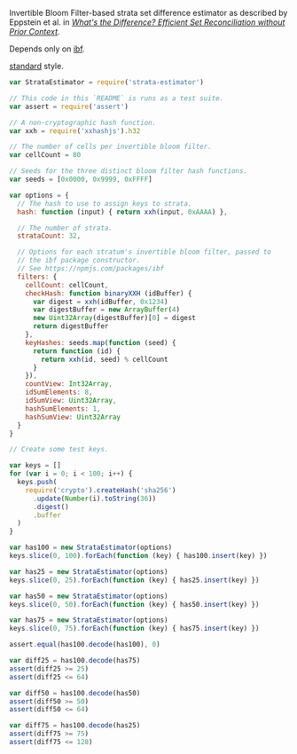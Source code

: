 Invertible Bloom Filter-based strata set difference estimator
as described by Eppstein et al. in
[_What's the Difference? Efficient Set Reconciliation without Prior Context_][1].

[1]: https://www.ics.uci.edu/~eppstein/pubs/EppGooUye-SIGCOMM-11.pdf

Depends only on [ibf].

[ibf]: https://npmjs.com/packages/ibf

[standard] style.

[standard]: https://npmjs.com/packages/standard

```javascript
var StrataEstimator = require('strata-estimator')

// This code in this `README` is runs as a test suite.
var assert = require('assert')

// A non-cryptographic hash function.
var xxh = require('xxhashjs').h32

// The number of cells per invertible bloom filter.
var cellCount = 80

// Seeds for the three distinct bloom filter hash functions.
var seeds = [0x0000, 0x9999, 0xFFFF]

var options = {
  // The hash to use to assign keys to strata.
  hash: function (input) { return xxh(input, 0xAAAA) },

  // The number of strata.
  strataCount: 32,

  // Options for each stratum's invertible bloom filter, passed to
  // the ibf package constructor.
  // See https://npmjs.com/packages/ibf
  filters: {
    cellCount: cellCount,
    checkHash: function binaryXXH (idBuffer) {
      var digest = xxh(idBuffer, 0x1234)
      var digestBuffer = new ArrayBuffer(4)
      new Uint32Array(digestBuffer)[0] = digest
      return digestBuffer
    },
    keyHashes: seeds.map(function (seed) {
      return function (id) {
        return xxh(id, seed) % cellCount
      }
    }),
    countView: Int32Array,
    idSumElements: 8,
    idSumView: Uint32Array,
    hashSumElements: 1,
    hashSumView: Uint32Array
  }
}

// Create some test keys.

var keys = []
for (var i = 0; i < 100; i++) {
  keys.push(
    require('crypto').createHash('sha256')
      .update(Number(i).toString(36))
      .digest()
      .buffer
  )
}

var has100 = new StrataEstimator(options)
keys.slice(0, 100).forEach(function (key) { has100.insert(key) })

var has25 = new StrataEstimator(options)
keys.slice(0, 25).forEach(function (key) { has25.insert(key) })

var has50 = new StrataEstimator(options)
keys.slice(0, 50).forEach(function (key) { has50.insert(key) })

var has75 = new StrataEstimator(options)
keys.slice(0, 75).forEach(function (key) { has75.insert(key) })

assert.equal(has100.decode(has100), 0)

var diff25 = has100.decode(has75)
assert(diff25 >= 25)
assert(diff25 <= 64)

var diff50 = has100.decode(has50)
assert(diff50 >= 50)
assert(diff50 <= 64)

var diff75 = has100.decode(has25)
assert(diff75 >= 75)
assert(diff75 <= 128)
```
